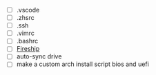 * [ ] .vscode
* [ ] .zhsrc
* [ ] .ssh
* [ ] .vimrc
* [ ] .bashrc
* [ ] [Fireship](https://www.youtube.com/watch?v=r_MpUP6aKiQ)
* [ ] auto-sync drive
* [ ] make a custom arch install script bios and uefi
